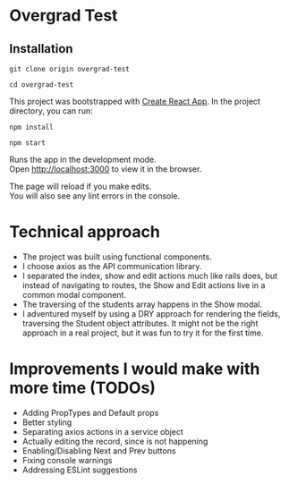 # Overgrad Test

## Installation

`git clone origin overgrad-test`

`cd overgrad-test`

This project was bootstrapped with [Create React App](https://github.com/facebook/create-react-app).
In the project directory, you can run:

`npm install`

`npm start`

Runs the app in the development mode.\
Open [http://localhost:3000](http://localhost:3000) to view it in the browser.

The page will reload if you make edits.\
You will also see any lint errors in the console.

# Technical approach

- The project was built using functional components.
- I choose axios as the API communication library.
- I separated the index, show and edit actions much like rails does, but instead of navigating to routes, the Show and Edit actions live in a common modal component.
- The traversing of the students array happens in the Show modal.
- I adventured myself by using a DRY approach for rendering the fields, traversing the Student object attributes. It might not be the right approach in a real project, but it was fun to try it for the first time.

# Improvements I would make with more time (TODOs)

- Adding PropTypes and Default props
- Better styling
- Separating axios actions in a service object
- Actually editing the record, since is not happening
- Enabling/Disabling Next and Prev buttons
- Fixing console warnings
- Addressing ESLint suggestions